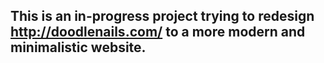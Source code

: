 ## This is an in-progress project trying to redesign http://doodlenails.com/ to a more modern and minimalistic website. 
